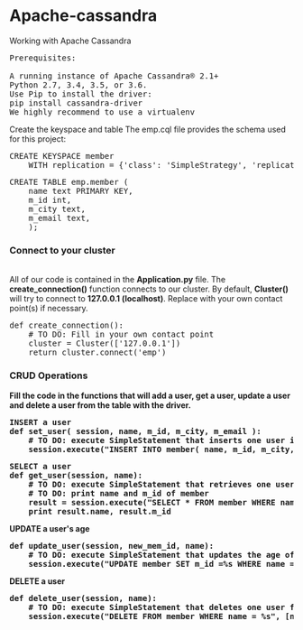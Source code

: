 # Apache-cassandra
Working with Apache Cassandra

<pre>
Prerequisites:

A running instance of Apache Cassandra® 2.1+
Python 2.7, 3.4, 3.5, or 3.6.
Use Pip to install the driver:
pip install cassandra-driver
We highly recommend to use a virtualenv
</pre>

Create the keyspace and table
The emp.cql file provides the schema used for this project:
<pre>
CREATE KEYSPACE member
    WITH replication = {'class': 'SimpleStrategy', 'replication_factor': '1'};
</pre>
<pre>
CREATE TABLE emp.member (
    name text PRIMARY KEY,
    m_id int,
    m_city text,
    m_email text,
    );
</pre>
<h3><b>Connect to your cluster</b></h3></br>
All of our code is contained in the <b>Application.py</b> file. The <b>create_connection()</b> function connects to our cluster. 
By default, <b>Cluster()</b> will try to connect to <b>127.0.0.1 (localhost)</b>. Replace with your own contact point(s) if necessary.
<pre>
def create_connection():
    # TO DO: Fill in your own contact point
    cluster = Cluster(['127.0.0.1'])
    return cluster.connect('emp')
</pre>

<h3><b>CRUD Operations</h3><b>
Fill the code in the functions that will add a user, get a user, update a user and delete a user from the table with the driver.
<pre>
<b>INSERT a user</b>
def set_user( session, name, m_id, m_city, m_email ):
    # TO DO: execute SimpleStatement that inserts one user into the table
    session.execute("INSERT INTO member( name, m_id, m_city, m_email ) VALUES (%s,%s,%s,%s)", [ name, m_id, m_city, m_email ])
</pre>
<pre>
<b>SELECT a user</b>
def get_user(session, name):
    # TO DO: execute SimpleStatement that retrieves one user from the table
    # TO DO: print name and m_id of member
    result = session.execute("SELECT * FROM member WHERE name = %s", [name]).one()
    print result.name, result.m_id
</pre>

<b>UPDATE a user's age</b>
<pre>
def update_user(session, new_mem_id, name):
    # TO DO: execute SimpleStatement that updates the age of one user
    session.execute("UPDATE member SET m_id =%s WHERE name = %s", [new_mem_id, name])
</pre>

<b>DELETE a user</b>
<pre>
def delete_user(session, name):
    # TO DO: execute SimpleStatement that deletes one user from the table
    session.execute("DELETE FROM member WHERE name = %s", [name])
</pre>
